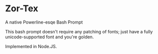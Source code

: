# Zor-Tex
A native Powerline-esqe Bash Prompt

This bash prompt doesn't require any patching of fonts; just have a fully
unicode-supported font and you're golden.

Implemented in Node.JS.
